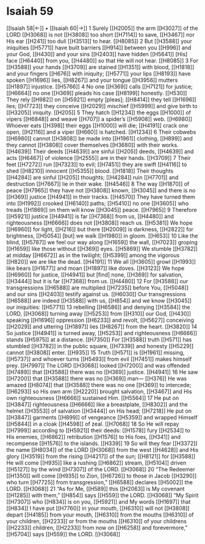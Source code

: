 # Isaiah 59
[[Isaiah 58|←]] • [[Isaiah 60|→]]
1 Surely [[H2005]] the arm [[H3027]] of the LORD [[H3068]] is not [[H3808]] too short [[H7114]] to save, [[H3467]] nor His ear [[H241]] too dull [[H3513]] to hear. [[H8085]] 
2 But [[H3588]] your iniquities [[H5771]] have built barriers [[H914]] between you [[H996]] and your God, [[H430]] and your sins [[H2403]] have hidden [[H5641]] [His] face [[H6440]] from you, [[H4480]] so that He will not hear. [[H8085]] 
3 For [[H3588]] your hands [[H3709]] are stained [[H1351]] with blood, [[H1818]] and your fingers [[H676]] with iniquity; [[H5771]] your lips [[H8193]] have spoken [[H1696]] lies, [[H8267]] and your tongue [[H3956]] mutters [[H1897]] injustice. [[H5766]] 
4 No one [[H369]] calls [[H7121]] for justice; [[H6664]] no one [[H369]] pleads his case [[H8199]] honestly. [[H530]] They rely [[H982]] on [[H5921]] empty [pleas]; [[H8414]] they tell [[H1696]] lies; [[H7723]] they conceive [[H2029]] mischief [[H5999]] and give birth to [[H3205]] iniquity. [[H205]] 
5 They hatch [[H1234]] the eggs [[H1000]] of vipers [[H6848]] and weave [[H707]] a spider’s [[H5908]] web. [[H6980]] Whoever eats [[H398]] their eggs [[H1000]] will die; [[H4191]] crack one open, [[H2116]] and a viper [[H660]] is hatched. [[H1234]] 
6 Their cobwebs [[H6980]] cannot [[H3808]] be made into [[H1961]] clothing, [[H899]] and they cannot [[H3808]] cover themselves [[H3680]] with their works. [[H4639]] Their deeds [[H4639]] are sinful [[H205]] deeds, [[H4639]] and acts [[H6467]] of violence [[H2555]] are in their hands. [[H3709]] 
7 Their feet [[H7272]] run [[H7323]] to evil; [[H7451]] they are swift [[H4116]] to shed [[H8210]] innocent [[H5355]] blood. [[H1818]] Their thoughts [[H4284]] are sinful [[H205]] thoughts; [[H4284]] ruin [[H7701]] and destruction [[H7667]] lie in their wake. [[H4546]] 
8 The way [[H1870]] of peace [[H7965]] they have not [[H3808]] known, [[H3045]] and there is no [[H369]] justice [[H4941]] in their tracks. [[H4570]] They have turned them into [[H1992]] crooked [[H6140]] paths; [[H5410]] no one [[H3605]] who treads [[H1869]] on them  will know [[H3045]] peace. [[H7965]] 
9 Therefore [[H5921]] justice [[H4941]] is far [[H7368]] from us, [[H4480]] and righteousness [[H6666]] does not [[H3808]] reach us. [[H5381]] We hope [[H6960]] for light, [[H216]] but there [[H2009]] is darkness, [[H2822]] for brightness, [[H5054]] [but] we walk [[H1980]] in gloom. [[H653]] 
10 Like the blind, [[H5787]] we feel our way along [[H1659]] the wall, [[H7023]] groping [[H1659]] like those without [[H369]] eyes. [[H5869]] We stumble [[H3782]] at midday [[H6672]] as in the twilight; [[H5399]] among the vigorous [[H820]] we are like the dead. [[H4191]] 
11 We all [[H3605]] growl [[H1993]] like bears [[H1677]] and moan [[H1897]] like doves. [[H3123]] We hope [[H6960]] for justice, [[H4941]] but [find] none, [[H369]] for salvation, [[H3444]] but it is far [[H7368]] from us. [[H4480]] 
12 For [[H3588]] our transgressions [[H6588]] are multiplied [[H7235]] before You, [[H5048]] and our sins [[H2403]] testify against us. [[H6030]] Our transgressions [[H6588]] are indeed [[H3588]] with us, [[H854]] and we know [[H3045]] our iniquities: [[H5771]] 
13 rebelling [[H6586]] and denying [[H3584]] the LORD, [[H3068]] turning away [[H5253]] from [[H310]] our God, [[H430]] speaking [[H1696]] oppression [[H6233]] and revolt, [[H5627]] conceiving [[H2029]] and uttering [[H1897]] lies [[H8267]] from the heart. [[H3820]] 
14 So justice [[H4941]] is turned away, [[H5253]] and righteousness [[H6666]] stands [[H5975]] at a distance. [[H7350]] For [[H3588]] truth [[H571]] has stumbled [[H3782]] in the public square, [[H7339]] and honesty [[H5229]] cannot [[H3808]] enter. [[H935]] 
15 Truth [[H571]] is [[H1961]] missing, [[H5737]] and whoever turns [[H5493]] from evil [[H7451]] makes himself prey. [[H7997]] The LORD [[H3068]] looked [[H7200]] and was offended [[H7489]] that [[H3588]] there was no [[H369]] justice. [[H4941]] 
16 He saw [[H7200]] that [[H3588]] there was no [[H369]] man— [[H376]] He was amazed [[H8074]] that [[H3588]] there was no one [[H369]] to intercede; [[H6293]] so His own arm [[H2220]] brought salvation, [[H3467]] and His own righteousness [[H6666]] sustained Him. [[H5564]] 
17 He put on [[H3847]] righteousness [[H6666]] like a breastplate, [[H8302]] and the helmet [[H3553]] of salvation [[H3444]] on His head; [[H7218]] He put on [[H3847]] garments [[H899]] of vengeance [[H5359]] and wrapped Himself [[H5844]] in a cloak [[H4598]] of zeal. [[H7068]] 
18 So He will repay [[H7999]] according to [[H5921]] their deeds: [[H1578]] fury [[H2534]] to His enemies, [[H6862]] retribution [[H1576]] to His foes, [[H341]] and recompense [[H1576]] to the islands. [[H339]] 
19 So will they fear [[H3372]] the name [[H8034]] of the LORD [[H3068]] from the west [[H4628]] and His glory [[H3519]] from the rising [[H4217]] of the sun; [[H8121]] for [[H3588]] He will come [[H935]] like a rushing [[H6862]] stream, [[H5104]] driven [[H5127]] by the wind [[H7307]] of the LORD. [[H3068]] 
20 “The Redeemer [[H1350]] will come [[H935]] to Zion, [[H6726]] to those in Jacob [[H3290]] who turn [[H7725]] from transgression,” [[H6588]] declares [[H5002]] the LORD. [[H3068]] 
21 “As for Me, [[H589]] this [[H2063]] is My covenant [[H1285]] with them,” [[H854]] says [[H559]] the LORD. [[H3068]] “My Spirit [[H7307]] who [[H834]] is on you, [[H5921]] and My words [[H1697]] that [[H834]] I have put [[H7760]] in your mouth, [[H6310]] will not [[H3808]] depart [[H4185]] from your mouth, [[H6310]] from the mouths [[H6310]] of your children, [[H2233]] or from the mouths [[H6310]] of your childrens [[H2233]] children, [[H2233]] from now on [[H6258]] and forevermore,” [[H5704]] says [[H559]] the LORD. [[H3068]] 
